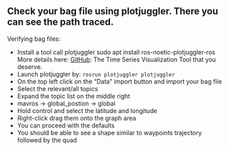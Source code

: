 
## Check your bag file using plotjuggler. There you can see the path traced.

Verifying bag files:
- Install a tool call plotjuggler sudo apt install ros-noetic-plotjuggler-ros
More details here: [GitHub](https://github.com/facontidavide/PlotJuggler): The Time Series Visualization Tool that you deserve.
- Launch plotjuggler by: 
   ```rosrun plotjuggler plotjuggler```
- On the top left click on the “Data” import button and import your bag file
- Select the relevant/all topics
- Expand the topic list on the middle right 
- mavros → global_postion → global
- Hold control and select the latitude and longitude
- Right-click drag them onto the graph area
- You can proceed with the defaults
- You should be able to see a shape similar to waypoints trajectory followed by the quad
